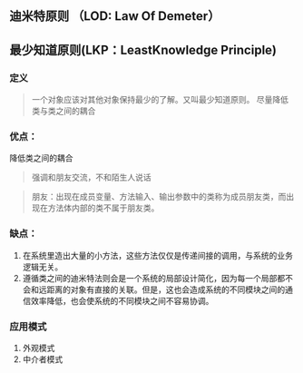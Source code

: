 ## 迪米特原则 （LOD: Law Of Demeter）
## 最少知道原则(LKP：LeastKnowledge Principle)

### 定义
> 一个对象应该对其他对象保持最少的了解。又叫最少知道原则。
  尽量降低类与类之间的耦合

### 优点：
降低类之间的耦合

> 强调和朋友交流，不和陌生人说话

> 朋友：出现在成员变量、方法输入、输出参数中的类称为成员朋友类，而出现在方法体内部的类不属于朋友类。

### 缺点：
 1. 在系统里造出大量的小方法，这些方法仅仅是传递间接的调用，与系统的业务逻辑无关。
 2. 遵循类之间的迪米特法则会是一个系统的局部设计简化，因为每一个局部都不会和远距离的对象有直接的关联。但是，这也会造成系统的不同模块之间的通信效率降低，也会使系统的不同模块之间不容易协调。
 
### 应用模式
 1. 外观模式
 2. 中介者模式